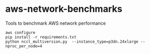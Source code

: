 # aws-network-benchmarks
Tools to benchmark AWS network performance

```
aws configure
pip install -r requirements.txt
python nccl_multiversion.py  --instance_type=p3dn.24xlarge --nproc_per_node=4
```
